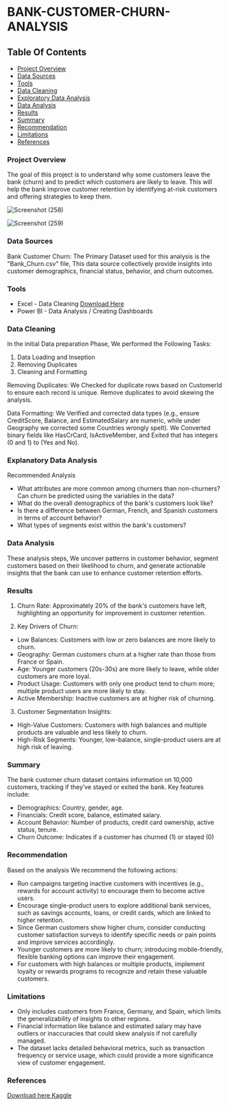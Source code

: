 # BANK-CUSTOMER-CHURN-ANALYSIS

## Table Of Contents
- [Project Overview](#project-overview)
- [Data Sources](#data-sources)
- [Tools](#tools)
- [Data Cleaning](#data-cleaning)
- [Exploratory Data Analysis](#exploratory-data-analysis)
- [Data Analysis](#data-analysis)
- [Results](#results)
- [Summary](#summary)
- [Recommendation](#recommendation)
- [Limitations](#limitations)
- [References](#references)
  
### Project Overview

The goal of this project is to understand why some customers leave the bank (churn) and to predict which customers are likely to leave. This will help the bank improve customer retention by identifying at-risk customers and offering strategies to keep them.

![Screenshot (258)](https://github.com/user-attachments/assets/511966ad-9cff-46d5-9992-0a4788608949)

![Screenshot (259)](https://github.com/user-attachments/assets/62e452cc-42d0-43d3-96c7-95a73d140b02)

### Data Sources

Bank Customer Churn: The Primary Dataset used for this analysis is the "Bank_Churn.csv" file, This data source collectively provide insights into customer demographics, financial status, behavior, and churn outcomes.

### Tools
- Excel - Data Cleaning [Download Here](https://app.mavenanalytics.io/datasets?search=Bank)
- Power BI - Data Analysis / Creating Dashboards

### Data Cleaning
In the initial Data preparation Phase, We performed the Following Tasks:
1. Data Loading and Inseption
2. Removing Duplicates
3. Cleaning and Formatting 
   
Removing Duplicates:
We Checked for duplicate rows based on CustomerId to ensure each record is unique.
Remove duplicates to avoid skewing the analysis.

Data Formatting:
We Verified and corrected data types (e.g., ensure CreditScore, Balance, and EstimatedSalary are numeric, while under Geography we corrected some Countries wrongly spelt).
We Converted binary fields like HasCrCard, IsActiveMember, and Exited that has integers (0 and 1) to (Yes and No).

### Explanatory Data Analysis
Recommended Analysis
- What attributes are more common among churners than non-churners? Can churn be predicted using the variables in the data?
- What do the overall demographics of the bank's customers look like?
- Is there a difference between German, French, and Spanish customers in terms of account behavior?
- What types of segments exist within the bank's customers?

### Data Analysis 
 These analysis steps, We uncover patterns in customer behavior, segment customers based on their likelihood to churn, and generate actionable insights that the bank can use to enhance customer retention efforts.

### Results
1. Churn Rate: Approximately 20% of the bank's customers have left, highlighting an opportunity for improvement in customer retention.

2. Key Drivers of Churn:

- Low Balances: Customers with low or zero balances are more likely to churn.
- Geography: German customers churn at a higher rate than those from France or Spain.
- Age: Younger customers (20s-30s) are more likely to leave, while older customers are more loyal.
- Product Usage: Customers with only one product tend to churn more; multiple product users are more likely to stay.
- Active Membership: Inactive customers are at higher risk of churning.

3. Customer Segmentation Insights:

- High-Value Customers: Customers with high balances and multiple products are valuable and less likely to churn.
- High-Risk Segments: Younger, low-balance, single-product users are at high risk of leaving.

### Summary
The bank customer churn dataset contains information on 10,000 customers, tracking if they’ve stayed or exited the bank. Key features include:

- Demographics: Country, gender, age.
- Financials: Credit score, balance, estimated salary.
- Account Behavior: Number of products, credit card ownership, active status, tenure.
- Churn Outcome: Indicates if a customer has churned (1) or stayed (0)

### Recommendation
Based on the analysis We recommend the following actions:
-  Run campaigns targeting inactive customers with incentives (e.g., rewards for account activity) to encourage them to become active users.
-  Encourage single-product users to explore additional bank services, such as savings accounts, loans, or credit cards, which are linked to higher retention.
-  Since German customers show higher churn, consider conducting customer satisfaction surveys to identify specific needs or pain points and improve services accordingly.
-  Younger customers are more likely to churn; introducing mobile-friendly, flexible banking options can improve their engagement.
-  For customers with high balances or multiple products, implement loyalty or rewards programs to recognize and retain these valuable customers.

### Limitations 
- Only includes customers from France, Germany, and Spain, which limits the generalizability of insights to other regions.
- Financial information like balance and estimated salary may have outliers or inaccuracies that could skew analysis if not carefully managed.
- The dataset lacks detailed behavioral metrics, such as transaction frequency or service usage, which could provide a more significance view of customer engagement.

### References
[Download here Kaggle](https://www.kaggle.com/datasets/akanshachomal/bank-churn-customer-analysis)
